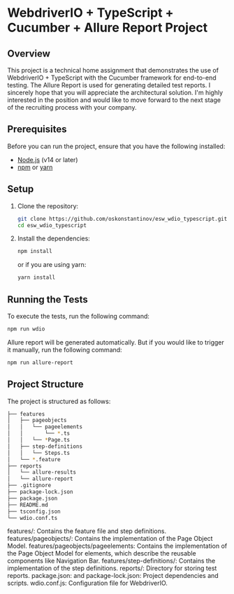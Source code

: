 # WebdriverIO + TypeScript + Cucumber + Allure Report Project

## Overview

This project is a technical home assignment that demonstrates the use of WebdriverIO + TypeScript with the Cucumber framework for end-to-end testing. The Allure Report is used for generating detailed test reports.
I sincerely hope that you will appreciate the architectural solution. I'm highly interested in the position and would like to move forward to the next stage of the recruiting process with your company.

## Prerequisites

Before you can run the project, ensure that you have the following installed:

- [Node.js](https://nodejs.org/) (v14 or later)
- [npm](https://www.npmjs.com/) or [yarn](https://yarnpkg.com/)

## Setup

1. Clone the repository:
    ```sh
    git clone https://github.com/oskonstantinov/esw_wdio_typescript.git
    cd esw_wdio_typescript
    ```

2. Install the dependencies:
    ```sh
    npm install
    ```
    or if you are using yarn:
    ```sh
    yarn install
    ```

## Running the Tests

To execute the tests, run the following command:
```sh
npm run wdio
 ```

Allure report will be generated automatically. But if you would like to trigger it manually, run the following command:

```sh
npm run allure-report
 ```

## Project Structure
The project is structured as follows:
```sh
├── features
│   ├── pageobjects
│   │   └── pageelements
│   │       └── *.ts
│   │   └── *Page.ts
│   ├── step-definitions
│   │   └── Steps.ts
│   └── *.feature
├── reports
│   └── allure-results
│   └── allure-report
├── .gitignore
├── package-lock.json
├── package.json
├── README.md
├── tsconfig.json
└── wdio.conf.ts
```

features/: Contains the feature file and step definitions.
features/pageobjects/: Contains the implementation of the Page Object Model.
features/pageobjects/pageelements: Contains the implementation of the Page Object Model for elements, which describe the reusable components like Navigation Bar.
features/step-definitions/: Contains the implementation of the step definitions.
reports/: Directory for storing test reports.
package.json: and package-lock.json: Project dependencies and scripts.
wdio.conf.js: Configuration file for WebdriverIO.